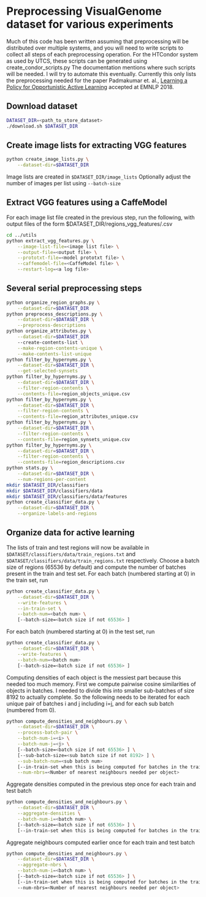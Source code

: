 # Preprocessing VisualGenome dataset for various experiments

Much of this code has been written assuming that preprocessing will be distributed over multiple systems,
and you will need to write scripts to collect all steps of each preprocessing operation. For the HTCondor
system as used by UTCS, these scripts can be generated using create_condor_scripts.py
The documentation mentions where such scripts will be needed. I will try to automate this eventually.
Currently this only lists the preprocessing needed for the paper Padmakumar et. al., [Learning a Policy for Opportunistic Active Learning](http://www.cs.utexas.edu/users/ml/papers/padmakumar.emnlp18.pdf)
accepted at EMNLP 2018.

## Download dataset
```bash
DATASET_DIR=<path_to_store_dataset>
./download.sh $DATASET_DIR
```

## Create image lists for extracting VGG features
```bash
python create_image_lists.py \
    --dataset-dir=$DATASET_DIR
```
Image lists are created in ```$DATASET_DIR/image_lists```
Optionally adjust the number of images per list using ```--batch-size```

## Extract VGG features using a CaffeModel
For each image list file created in the previous step, run the following, with output files of the form
$DATASET_DIR/regions_vgg_features/<image list num>.csv
```bash
cd ../utils
python extract_vgg_features.py \
    --image-list-file=<image list file> \
    --output-file=<output file> \
    --prototxt-file=<model prototxt file> \
    --caffemodel-file=<CaffeModel file> \
    --restart-log=<a log file>
```

## Several serial preprocessing steps
```bash
python organize_region_graphs.py \
    --dataset-dir=$DATASET_DIR
python preprocess_descriptions.py \
    --dataset-dir=$DATASET_DIR \
    --preprocess-descriptions
python organize_attributes.py \
    --dataset-dir=$DATASET_DIR
    --create-contents-list \
    --make-region-contents-unique \
    --make-contents-list-unique
python filter_by_hypernyms.py \
    --dataset-dir=$DATASET_DIR \
    --get-selected-synsets
python filter_by_hypernyms.py \
    --dataset-dir=$DATASET_DIR \
    --filter-region-contents \
    --contents-file=region_objects_unique.csv
python filter_by_hypernyms.py \
    --dataset-dir=$DATASET_DIR \
    --filter-region-contents \
    --contents-file=region_attributes_unique.csv
python filter_by_hypernyms.py \
    --dataset-dir=$DATASET_DIR \
    --filter-region-contents \
    --contents-file=region_synsets_unique.csv
python filter_by_hypernyms.py \
    --dataset-dir=$DATASET_DIR \
    --filter-region-contents \
    --contents-file=region_descriptions.csv
python stats.py \
    --dataset-dir=$DATASET_DIR \
    --num-regions-per-content
mkdir $DATASET_DIR/classifiers
mkdir $DATASET_DIR/classifiers/data
mkdir $DATASET_DIR/classifiers/data/features
python create_classifier_data.py \
    --dataset-dir=$DATASET_DIR \
    --organize-labels-and-regions
```

## Organize data for active learning
The lists of train and test regions will now be available in ```$DATASET/classifiers/data/train_regions.txt```
and ```$DATASET/classifiers/data/train_regions.txt``` respectively. Choose a batch size of regions (65536 by default)
and compute the number of batches present in the train and test set.
For each batch (numbered starting at 0) in the train set, run
```bash
python create_classifier_data.py \
    --dataset-dir=$DATASET_DIR \
    --write-features \
    --in-train-set \
    --batch-num=<batch num> \
    [--batch-size=<batch size if not 65536> ]
```
For each batch (numbered starting at 0) in the test set, run
```bash
python create_classifier_data.py \
    --dataset-dir=$DATASET_DIR \
    --write-features \
    --batch-num=<batch num>
    [--batch-size=<batch size if not 65536> ]
```

Computing densities of each object is the messiest part because this needed too much memory. First we compute pairwise
cosine similarities of objects in batches. I needed to divide this into smaller sub-batches of size 8192
to actually complete. So the following needs to be iterated for each unique pair of batches i and j including i=j, and
for each sub batch (numbered from 0).
```bash
python compute_densities_and_neighbours.py \
    --dataset-dir=$DATASET_DIR \
    --process-batch-pair \
    --batch-num-i=<i> \
    --batch-num-j=<j> \
    [--batch-size=<batch size if not 65536> ] \
    [--sub-batch-size=<sub batch size if not 8192> ] \
    --sub-batch-num=<sub batch num>
    [--in-train-set when this is being computed for batches in the train set] \
    --num-nbrs=<Number of nearest neighbours needed per object>
```

Aggregate densities computed in the previous step once for each train and test batch
```bash
python compute_densities_and_neighbours.py \
    --dataset-dir=$DATASET_DIR \
    --aggregate-densities \
    --batch-num-i=<batch num> \
    [--batch-size=<batch size if not 65536> ] \
    [--in-train-set when this is being computed for batches in the train set]
```

Aggregate neighbours computed earlier once for each train and test batch
```bash
python compute_densities_and_neighbours.py \
    --dataset-dir=$DATASET_DIR \
    --aggregate-nbrs \
    --batch-num-i=<batch num> \
    [--batch-size=<batch size if not 65536> ] \
    [--in-train-set when this is being computed for batches in the train set]
    --num-nbrs=<Number of nearest neighbours needed per object>
```


